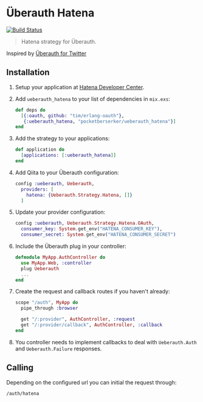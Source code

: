 # Überauth Hatena

[![Build Status](https://travis-ci.org/pocketberserker/ueberauth_hatena.svg?branch=master)](https://travis-ci.org/pocketberserker/ueberauth_hatena)

> Hatena strategy for Überauth.

Inspired by [Überauth for Twitter](https://github.com/ueberauth/ueberauth_twitter)

## Installation

1. Setup your application at [Hatena Developer Center](http://developer.hatena.ne.jp/ja/documents/auth/apis/oauth/consumer).

1. Add `ueberauth_hatena` to your list of dependencies in `mix.exs`:

    ```elixir
    def deps do
      [{:oauth, github: "tim/erlang-oauth"},
       {:ueberauth_hatena, "pocketberserker/ueberauth_hatena"}]
    end
    ```

1. Add the strategy to your applications:

    ```elixir
    def application do
      [applications: [:ueberauth_hatena]]
    end
    ```
1. Add Qiita to your Überauth configuration:

    ```elixir
    config :ueberauth, Ueberauth,
      providers: [
        hatena: {Ueberauth.Strategy.Hatena, []}
      ]
    ```

1.  Update your provider configuration:

    ```elixir
    config :ueberauth, Ueberauth.Strategy.Hatena.OAuth,
      consumer_key: System.get_env("HATENA_CONSUMER_KEY"),
      consumer_secret: System.get_env("HATENA_CONSUMER_SECRET")
    ```

1.  Include the Überauth plug in your controller:

    ```elixir
    defmodule MyApp.AuthController do
      use MyApp.Web, :controller
      plug Ueberauth
      ...
    end
    ```

1.  Create the request and callback routes if you haven't already:

    ```elixir
    scope "/auth", MyApp do
      pipe_through :browser

      get "/:provider", AuthController, :request
      get "/:provider/callback", AuthController, :callback
    end
    ```

1. You controller needs to implement callbacks to deal with `Ueberauth.Auth` and `Ueberauth.Failure` responses.

## Calling

Depending on the configured url you can initial the request through:

    /auth/hatena

